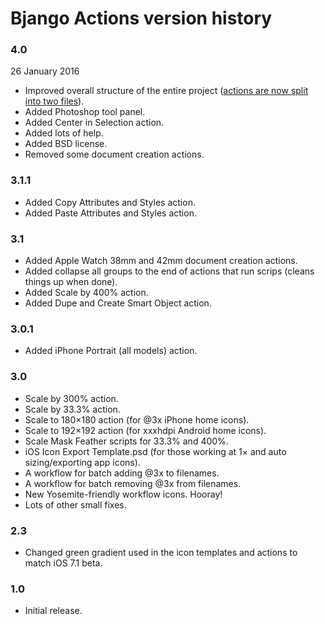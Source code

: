 # Bjango Actions version history

### 4.0

26 January 2016

- Improved overall structure of the entire project ([actions are now split into two files](http://i.imgur.com/4sdHYAv.png)).
- Added Photoshop tool panel.
- Added Center in Selection action.
- Added lots of help.
- Added BSD license.
- Removed some document creation actions.

### 3.1.1

- Added Copy Attributes and Styles action.
- Added Paste Attributes and Styles action.

### 3.1

- Added Apple Watch 38mm and 42mm document creation actions.
- Added collapse all groups to the end of actions that run scrips (cleans things up when done).
- Added Scale by 400% action.
- Added Dupe and Create Smart Object action.

### 3.0.1

- Added iPhone Portrait (all models) action.

### 3.0

- Scale by 300% action.
- Scale by 33.3% action.
- Scale to 180×180 action (for @3x iPhone home icons).
- Scale to 192×192 action (for xxxhdpi Android home icons).
- Scale Mask Feather scripts for 33.3% and 400%.
- iOS Icon Export Template.psd (for those working at 1× and auto sizing/exporting app icons).
- A workflow for batch adding @3x to filenames.
- A workflow for batch removing @3x from filenames.
- New Yosemite-friendly workflow icons. Hooray!
- Lots of other small fixes.

### 2.3

- Changed green gradient used in the icon templates and actions to match iOS 7.1 beta.

### 1.0

- Initial release.
